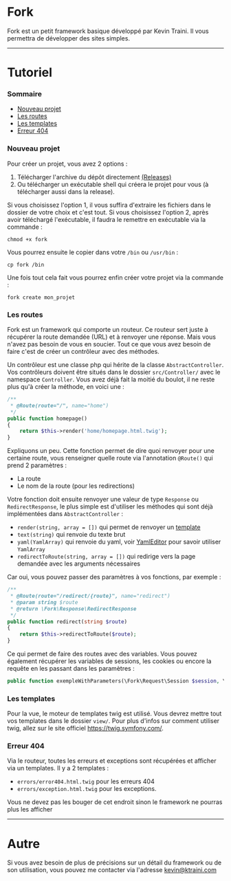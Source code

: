 Fork
===

Fork est un petit framework basique développé par Kevin Traini. Il vous permettra de développer des sites simples.

___

Tutoriel
===
### Sommaire
- [Nouveau projet](#nouveau-projet)
- [Les routes](#les-routes)
- [Les templates](#les-templates)
- [Erreur 404](#erreur-404)


### Nouveau projet

Pour créer un projet, vous avez 2 options :
1. Télécharger l'archive du dépôt directement [(Releases)](https://github.com/Gashmob/Fork/releases)
2. Ou télécharger un exécutable shell qui créera le projet pour vous (à télécharger aussi dans la release).

Si vous choisissez l'option 1, il vous suffira d'extraire les fichiers dans le dossier de votre choix et c'est tout.
Si vous choisissez l'option 2, après avoir téléchargé l'exécutable, il faudra le remettre en exécutable via la commande :
```shell script
chmod +x fork
```
Vous pourrez ensuite le copier dans votre `/bin` ou `/usr/bin` :
```shell script
cp fork /bin
```
Une fois tout cela fait vous pourrez enfin créer votre projet via la commande :
```shell script
fork create mon_projet
```


### Les routes

Fork est un framework qui comporte un routeur. Ce routeur sert juste à récupérer la route demandée (URL) et à renvoyer une réponse.
Mais vous n'avez pas besoin de vous en soucier. Tout ce que vous avez besoin de faire c'est de créer un contrôleur avec des méthodes.

Un contrôleur est une classe php qui hérite de la classe `AbstractController`. Vos contrôleurs doivent être situés dans le dossier `src/Controller/` avec le namespace `Controller`.
Vous avez déjà fait la moitié du boulot, il ne reste plus qu'à créer la méthode, en voici une :
```php
/**
 * @Route(route="/", name="home")
 */
public function homepage()
{
    return $this->render('home/homepage.html.twig');
}
```
Expliquons un peu. Cette fonction permet de dire quoi renvoyer pour une certaine route, vous renseigner quelle route via l'annotation `@Route()` qui prend 2 paramètres :
- La route
- Le nom de la route (pour les redirections)

Votre fonction doit ensuite renvoyer une valeur de type `Response` ou `RedirectResponse`, le plus simple est d'utiliser les méthodes qui sont déjà implémentées dans `AbstractController` :
- `render(string, array = [])` qui permet de renvoyer un [template](#les-templates)
- `text(string)` qui renvoie du texte brut
- `yaml(YamlArray)` qui renvoie du yaml, voir [YamlEditor](https://github.com/Gashmob/Yaml-editor) pour savoir utiliser `YamlArray`
- `redirectToRoute(string, array = [])` qui redirige vers la page demandée avec les arguments nécessaires

Car oui, vous pouvez passer des paramètres à vos fonctions, par exemple :
```php
/**
 * @Route(route="/redirect/{route}", name="redirect")
 * @param string $route
 * @return \Fork\Response\RedirectResponse
 */
public function redirect(string $route)
{
    return $this->redirectToRoute($route);
}
```
Ce qui permet de faire des routes avec des variables. Vous pouvez également récupérer les variables de sessions, les cookies ou encore la requête en les passant dans les paramètres :
```php
public function exempleWithParameters(\Fork\Request\Session $session, \Fork\Request\Cookie $cookie, \Fork\Request\Request $request) {}
```


### Les templates
Pour la vue, le moteur de templates twig est utilisé. Vous devrez mettre tout vos templates dans le dossier `view/`. Pour plus d'infos sur comment utiliser twig, allez sur le site officiel https://twig.symfony.com/.


### Erreur 404
Via le routeur, toutes les erreurs et exceptions sont récupérées et afficher via un templates. Il y a 2 templates :
- `errors/error404.html.twig` pour les erreurs 404
- `errors/exception.html.twig` pour les exceptions.

Vous ne devez pas les bouger de cet endroit sinon le framework ne pourras plus les afficher


-----

Autre
===
Si vous avez besoin de plus de précisions sur un détail du framework ou de son utilisation, vous pouvez me contacter via l'adresse kevin@ktraini.com
